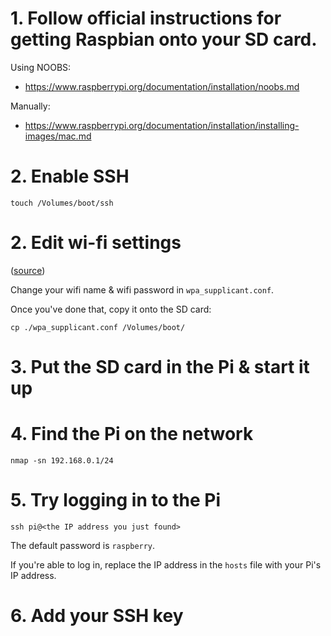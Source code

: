 # 1. Follow official instructions for getting Raspbian onto your SD card.

Using NOOBS:

- https://www.raspberrypi.org/documentation/installation/noobs.md

Manually:

- https://www.raspberrypi.org/documentation/installation/installing-images/mac.md

# 2. Enable SSH

```
touch /Volumes/boot/ssh
```

# 2. Edit wi-fi settings

([source](https://www.raspberrypi-spy.co.uk/2017/04/manually-setting-up-pi-wifi-using-wpa_supplicant-conf/))

Change your wifi name & wifi password in `wpa_supplicant.conf`.

Once you've done that, copy it onto the SD card:

```
cp ./wpa_supplicant.conf /Volumes/boot/
```

# 3. Put the SD card in the Pi & start it up

# 4. Find the Pi on the network

```
nmap -sn 192.168.0.1/24
```

# 5. Try logging in to the Pi

```
ssh pi@<the IP address you just found>
```

The default password is `raspberry`.

If you're able to log in, replace the IP address in the `hosts` file with your Pi's IP address.

# 6. Add your SSH key
